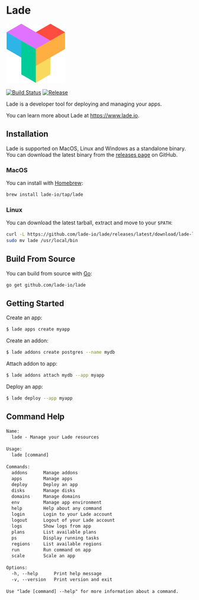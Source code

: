 # Lade

![Lade logo](lade-logo.png)

[![Build Status](https://img.shields.io/github/actions/workflow/status/lade-io/lade/release.yml)](https://github.com/lade-io/lade/actions/workflows/release.yml)
[![Release](https://img.shields.io/github/v/release/lade-io/lade.svg)](https://github.com/lade-io/lade/releases/latest)

Lade is a developer tool for deploying and managing your apps.

You can learn more about Lade at https://www.lade.io.

## Installation

Lade is supported on MacOS, Linux and Windows as a standalone binary.
You can download the latest binary from the [releases page](https://github.com/lade-io/lade/releases) on GitHub.

### MacOS

You can install with [Homebrew](https://brew.sh):

```sh
brew install lade-io/tap/lade
```

### Linux

You can download the latest tarball, extract and move to your `$PATH`:

```sh
curl -L https://github.com/lade-io/lade/releases/latest/download/lade-linux-amd64.tar.gz | tar xz
sudo mv lade /usr/local/bin
```

## Build From Source

You can build from source with [Go](https://golang.org):

```sh
go get github.com/lade-io/lade
```

## Getting Started

Create an app:

```sh
$ lade apps create myapp
```

Create an addon:

```sh
$ lade addons create postgres --name mydb
```

Attach addon to app:

```sh
$ lade addons attach mydb --app myapp
```

Deploy an app:

```sh
$ lade deploy --app myapp
```

## Command Help

```
Name:
  lade - Manage your Lade resources

Usage:
  lade [command]

Commands:
  addons      Manage addons
  apps        Manage apps
  deploy      Deploy an app
  disks       Manage disks
  domains     Manage domains
  env         Manage app environment
  help        Help about any command
  login       Login to your Lade account
  logout      Logout of your Lade account
  logs        Show logs from app
  plans       List available plans
  ps          Display running tasks
  regions     List available regions
  run         Run command on app
  scale       Scale an app

Options:
  -h, --help      Print help message
  -v, --version   Print version and exit

Use "lade [command] --help" for more information about a command.
```
